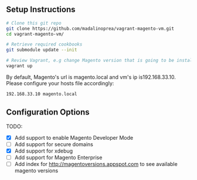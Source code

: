 Setup Instructions
-------------------

```bash
# Clone this git repo
git clone https://github.com/madalinoprea/vagrant-magento-vm.git
cd vagrant-magento-vm/

# Retrieve required cookbooks
git submodule update --init

# Review Vagrant, e.g change Magento version that is going to be installed
vagrant up
```

By default, Magento's url is magento.local and vm's ip is192.168.33.10. Please configure your hosts file accordingly:
```bash
192.168.33.10 magento.local
```



Configuration Options
---------------------


TODO:
 - [x] Add support to enable Magento Developer Mode
 - [ ] Add support for secure domains
 - [x] Add support for xdebug
 - [ ] Add support for Magento Enterprise
 - [ ] Add index for http://magentoversions.appspot.com to see available magento versions
